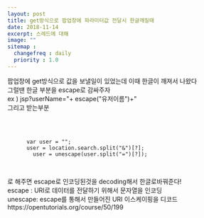 ```yaml
---
layout: post
title: get방식으로 팝업창에 파라미터값 전달시 한글깨질때
date: 2018-11-14
excerpt: 스레드에 대해
image: ""
sitemap :
  changefreq : daily
  priority : 1.0
---
```

<div>
  <p>
    팝업창에 get방식으로 값을 보낼일이 있었는데 이때 한글이 깨져서 나왔다
    <br/>
    그럴땐 한글 부분을 escape로 감싸주자
    <br/>
    ex ) jsp?userName="+ escape("유저이름")+" <br/>
    그리고 받는부분
  </p>
  <br/>
  <pre>
    <code>
      var user = "";
      user = location.search.split("&")[?];
	    user = unescape(user.split("=")[?]);
    </code>
  </pre>
  로 해주면 escape로 인코딩된것을 decoding해서 한글로바꿔준다!
	<br/>
	escape : URI로 데이터를 전달하기 위해서 문자열을 인코딩<br/>
	unescape: escape를 통해서 만들어진 URI 이스케이핑을 디코드
	<br/>
	https://opentutorials.org/course/50/199
</div>
